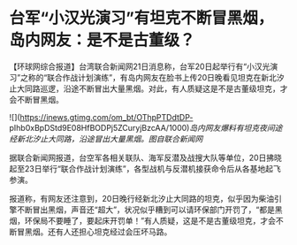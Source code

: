# 台军“小汉光演习”有坦克不断冒黑烟，岛内网友：是不是古董级？

【环球网综合报道】台湾联合新闻网21日消息称，台军20日起举行有“小汉光演习”之称的“联合作战计划演练”，有岛内网友在脸书上传20日晚看见坦克在新北汐止大同路巡逻，沿途不断冒出大量黑烟。对此，有人质疑这是不是古董级坦克，才会不断冒黑烟。

![](https://inews.gtimg.com/om_bt/OThpPTDdtDP-
pIhb0xBpDStd9E08HfBODPj5ZCuryjBzcAA/1000)_岛内网友爆料有坦克夜间途经新北汐止大同路，沿途冒出大量黑烟。图自联合新闻网_

据联合新闻网报道，台空军各相关联队、海军反潜及战搜大队等单位，20日拂晓起至23日举行“联合作战计划演练”，各型战机与反潜机接获命令后从各基地起飞参演。

报道称，有网友还注意到，20日晚行经新北汐止大同路的坦克，似乎因为柴油引擎不断冒出黑烟，声音还“超大”，状况似乎糟到可以请环保部门开罚了，“都是黑烟，环保局不要睡了，要起床开罚单！”有人质疑，这是不是古董级坦克，才会不断冒黑烟。还有人还担心坦克经过会压坏马路。

